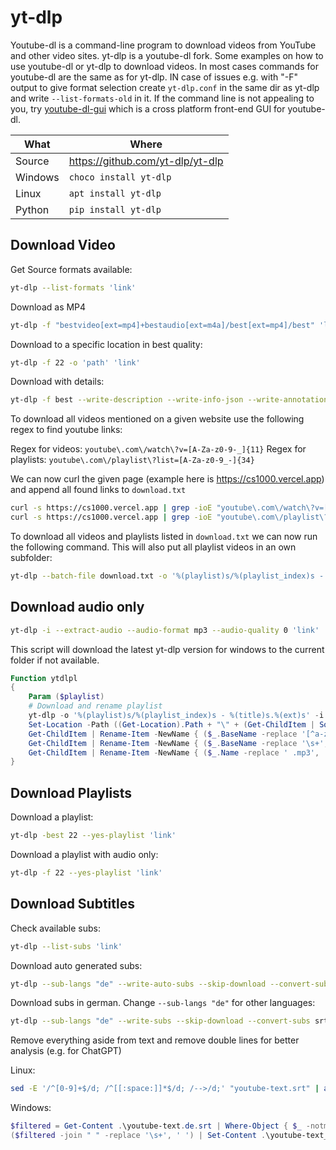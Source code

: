 # yt-dlp

Youtube-dl is a command-line program to download videos from YouTube and other video sites. yt-dlp is a youtube-dl fork. Some examples on how to use youtube-dl or yt-dlp to download videos.  In most cases commands for youtube-dl are the same as for yt-dlp. IN case of issues e.g. with "-F" output to give format selection create `yt-dlp.conf` in the same dir as yt-dlp and write `--list-formats-old` in it. If the command line is not appealing to you, try [youtube-dl-gui](https://github.com/oleksis/youtube-dl-gui) which is a cross platform front-end GUI for youtube-dl.

| What    | Where                              |
|---------|------------------------------------|
| Source  | <https://github.com/yt-dlp/yt-dlp> |
| Windows | `choco install yt-dlp`             |
| Linux   | `apt install yt-dlp`          |
| Python  | `pip install yt-dlp`               |

## Download Video

Get Source formats available:

``` sh
yt-dlp --list-formats 'link'
```

Download as MP4

``` sh
yt-dlp -f "bestvideo[ext=mp4]+bestaudio[ext=m4a]/best[ext=mp4]/best" 'link'
```

Download to a specific location in best quality:

``` sh
yt-dlp -f 22 -o 'path' 'link'
```

Download with details:

``` sh
yt-dlp -f best --write-description --write-info-json --write-annotations --write-sub --write-thumbnail 'link'
```

To download all videos mentioned on a given website use the following regex to find youtube links:

Regex for videos: `youtube\.com\/watch\?v=[A-Za-z0-9-_]{11}`
Regex for playlists: `youtube\.com\/playlist\?list=[A-Za-z0-9_-]{34}`

We can now curl the given page (example here is <https://cs1000.vercel.app>) and append all found links to `download.txt`

``` sh
curl -s https://cs1000.vercel.app | grep -ioE "youtube\.com\/watch\?v=[A-Za-z0-9]{11}" > download.txt
curl -s https://cs1000.vercel.app | grep -ioE "youtube\.com\/playlist\?list=[A-Za-z0-9_-]{34}" >> download.txt
```

To download all videos and playlists listed in `download.txt` we can now run the following command. This will also put all playlist videos in an own subfolder:

``` sh
yt-dlp --batch-file download.txt -o '%(playlist)s/%(playlist_index)s - %(title)s.%(ext)s' "${line}"
```

## Download audio only

``` sh
yt-dlp -i --extract-audio --audio-format mp3 --audio-quality 0 'link'
```

This script will download the latest yt-dlp version for windows to the current folder if not available.

``` ps1
Function ytdlpl
{
    Param ($playlist)
    # Download and rename playlist
    yt-dlp -o '%(playlist)s/%(playlist_index)s - %(title)s.%(ext)s' -i --extract-audio --audio-format mp3 --audio-quality 2 --yes-playlist "$playlist"
    Set-Location -Path ((Get-Location).Path + "\" + (Get-ChildItem | Sort-Object LastWriteTime | Select-Object -last 1).Name)
    Get-ChildItem | Rename-Item -NewName { ($_.BaseName -replace '[^a-zA-Z]', ' ') + '.mp3' }
    Get-ChildItem | Rename-Item -NewName { ($_.BaseName -replace '\s+', ' ') + '.mp3' }
    Get-ChildItem | Rename-Item -NewName { ($_.Name -replace ' .mp3', '.mp3')}
}
```

## Download Playlists

Download a playlist:

``` sh
yt-dlp -best 22 --yes-playlist 'link'
```

Download a playlist with audio only:

``` sh
yt-dlp -f 22 --yes-playlist 'link'
```

## Download Subtitles

Check available subs:

``` sh
yt-dlp --list-subs 'link'
```

Download auto generated subs:

``` sh
yt-dlp --sub-langs "de" --write-auto-subs --skip-download --convert-subs srt -o "youtube-text.%(ext)s" 'link'
```

Download subs in german. Change `--sub-langs "de"` for other languages:

``` sh
yt-dlp --sub-langs "de" --write-subs --skip-download --convert-subs srt -o "youtube-text.%(ext)s" 'link'
```

Remove everything aside from text and remove double lines for better analysis (e.g. for ChatGPT)

Linux:

```sh
sed -E '/^[0-9]+$/d; /^[[:space:]]*$/d; /-->/d;' "youtube-text.srt" | awk '!seen[$0]++' | sed -E 's/\[.*?\]//g' | tr '\n' ' '  | sed -E 's/[[:space:]]+/ /g' > youtube-text_done.txt
```

Windows:

```ps1
$filtered = Get-Content .\youtube-text.de.srt | Where-Object { $_ -notmatch '^[0-9]+$' -and $_ -notmatch '^$' -and $_ -notmatch '-->' } | Where-Object { $_.Trim() -ne "" } | Get-Unique | ForEach-Object { $_ -replace '\[.*?\]', '' }
($filtered -join " " -replace '\s+', ' ') | Set-Content .\youtube-text_clean.txt
```
